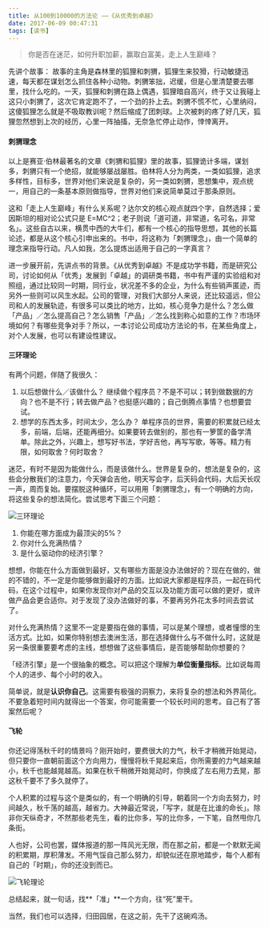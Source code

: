 ```yaml
---
title: 从100到10000的方法论 ——《从优秀到卓越》
date: 2017-06-09 00:47:31
tags: [读书]
---
```

> 你是否在迷茫，如何升职加薪，赢取白富美，走上人生巅峰？

先讲个故事：
故事的主角是森林里的狐狸和刺猬，狐狸生来狡猾，行动敏捷迅速，每天都在谋划怎么抓住各种小动物。刺猬笨拙，迟缓，但是心里清楚要去哪里，找什么吃的。一天，狐狸和刺猬在路上偶遇，狐狸暗自高兴，终于又让我碰上这只小刺猬了，这次它肯定跑不了，一个劲的扑上去。刺猬不慌不忙，心里纳闷，这傻狐狸怎么就是不吸取教训呢？然后缩成了团刺球。上次被刺的疼了好几天，狐狸忽然想到上次的经历，心里一阵抽搐，无奈急忙停止动作，悻悻离开。

#### 刺猬理念
以上是赛亚·伯林最著名的文章《刺猬和狐狸》里的故事，狐狸诡计多端，谋划多，刺猬只有一个绝招，就能够屡战屡胜。伯林将人分为两类，一类如狐狸，追求多样性，目标多，世界对他们来说是复杂的，另一类如刺猬，思想集中，观点统一，用自己的一条基本原则做指导，世界对他们来说简单莫过于那条原则。

这和「走上人生巅峰」有什么关系呢？达尔文的核心观点就四个字，自然选择；爱因斯坦的相对论公式只是 E=MC^2；老子则说「道可道，非常道，名可名，非常名」。这些自古以来，横贯中西的大牛们，都有一个核心的指导思想，其他的长篇论述，都是从这个核心引申出来的。书中，将这称为「刺猬理念」，由一个简单的理念来指导行动。凡人如我，怎么提炼出适用于自己的一字真言？

进一步展开前，先讲点书的背景。《从优秀到卓越》不是成功学书籍，而是研究公司，讨论如何从「优秀」发展到「卓越」的调研类书籍，书中有严谨的实验组和对照组，通过比较同一时期，同行业，状况差不多的企业，为什么有些销声匿迹，而另外一些则可以风生水起。公司的管理，对我们大部分人来说，还比较遥远，但公司和人的发展轨迹，有很多可以类比的地方，比如，核心竞争力是什么？怎么做「产品」／怎么提高自己？怎么销售「产品」／怎么找到称心如意的工作？市场环境如何？有哪些竞争对手？所以，一本讨论公司成功方法论的书，在某些角度上，对个人发展，也可以有建设性建议。

#### 三环理论

有两个问题，伴随了我很久：
1. 以后想做什么／该做什么？
继续做个程序员？不是不可以；转到做数据的方向？也不是不行；转去做产品？也挺感兴趣的；自己倒腾点事情？也想要尝试。
2. 想学的东西太多，时间太少，怎么办？
单程序员的世界，需要的积累就已经太多，前端，后端，还能再细分。如果要转去做别的，那也有一箩筐的备学清单。除此之外，兴趣上，想写好书法，学好吉他，再写写歌，等等。精力有限，如何取舍？何时取舍？

迷茫，有时不是因为能做什么，而是该做什么。世界是复杂的，想法是复杂的，这些会分散我们的注意力，今天弹会吉他，明天写会字，后天码会代码，大后天长叹一声，周而复始。要摆脱这种循环，可以用用「刺猬理念」，有一个明确的方向，将这些复杂的想法简化。尝试思考下面三个问题：

![三环理论](http://upload-images.jianshu.io/upload_images/2736397-3d66dadfac44b5a6.jpg?imageMogr2/auto-orient/strip%7CimageView2/2/w/1240)

1. 你能在哪方面成为最顶尖的5%？
2. 你对什么充满热情？
3. 是什么驱动你的经济引擎？

想想，你能在什么方面做到最好，又有哪些方面是没办法做好的？现在在做的，做的不错的，不一定是你能够做到最好的方面。比如说大家都是程序员，一起在码代码，在这个过程中，如果你发现你对产品的交互以及功能方面可以做的更好，或许做产品会更合适你。对于发现了没办法做好的事，不要再另外花太多时间去尝试了。

对什么充满热情？这里不一定是要指在做的事情，可以是某个理想，或者憧憬的生活方式。比如，如果你特别想去澳洲生活，那在选择做什么与不做什么时，这就是另一条很重要要考虑的主线，想想做了这些事情后，是否能够帮助你想要的？

「经济引擎」是一个很抽象的概念。可以把这个理解为**单位衡量指标**。比如说每周个人的进步、每个小时的收入。

简单说，就是**认识你自己**。这需要有极强的洞察力，来将复杂的想法和外界简化。不要急着短时间内就得出一个答案，你可能需要一个较长时间的思考。自己有了答案然后呢？

#### 飞轮
你还记得荡秋千时的情景吗？刚开始时，要费很大的力气，秋千才稍微开始晃动，但只要你一直朝前面这个方向用力，慢慢将秋千晃起来后，你所需要的力气越来越小，秋千也能越晃越高。如果在秋千稍微开始晃动时，你换成了左右用力去晃，那这秋千要不了多久就停了。

个人积累的过程与这个是类似的，有一个明确的引导，朝着同一个方向去努力，时间越久，秋千荡的越高，越省力。大神最近常说，「写字，就是在比谁的命长」。除非你天纵奇才，不然那些老先生，看的比你多，写的比你多，一下笔，自然甩你几条街。

人也好，公司也罢，媒体报道的那一阵风光无限，而在那之前，都是一个默默无闻的积累期，厚积薄发。不用气馁自己那么努力，却貌似还在原地踏步，每个人都有自己的「时期」，你的还没到而已。

![飞轮理论](http://upload-images.jianshu.io/upload_images/2736397-2492fceeea4a4e8d.jpg?imageMogr2/auto-orient/strip%7CimageView2/2/w/1240)


总结起来，就一句话，找**「准」**一个方向，往“死”里干。

当然，我们也可以选择，归田园居，在这之前，先干了这碗鸡汤。